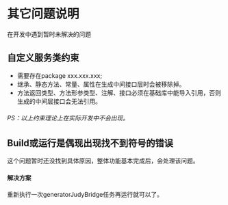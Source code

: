 # 其它问题说明

在开发中遇到暂时未解决的问题

## 自定义服务类约束

* 需要存在package xxx.xxx.xxx;
* 继承、静态方法、常量、属性在生成中间接口层时会被移除掉。
* 方法返回类型、方法形参类型、注解、接口必须在基础库中能导入引用，否则生成的中间层接口会无法引用。

###### *PS：以上约束理论上在实际开发中不会出现。*

## Build或运行是偶现出现找不到符号的错误

这个问题暂时还没找到具体原因，整体功能基本完成后，会处理该问题。

#### 解决方案
重新执行一次generatorJudyBridge任务再运行就可以了。